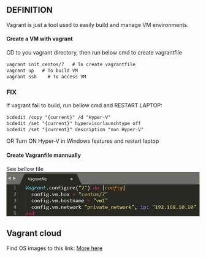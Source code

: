 ## DEFINITION
Vagrant is just a tool used to easily build and manage VM environments.


#### Create a VM with vagrant
CD to you vagrant directory, then run below cmd to create vagrantfile
```
vagrant init centos/7   # To create vagrantfile
vagrant up   # To build VM
vagrant ssh    # To access VM
```

### FIX

If vagrant fail to build, run bellow cmd and RESTART LAPTOP:
```
bcdedit /copy "{current}" /d "Hyper-V" 
bcdedit /set "{current}" hypervisorlaunchtype off
bcdedit /set "{current}" description "non Hyper-V"
```
OR
Turn ON Hyper-V in Windows features and restart laptop


#### Create Vagranfile mannually
See bellow file
![More here](https://github.com/itresolve/pani-devops-project/blob/prereqs/vagrant1.PNG)



## Vagrant cloud 
Find OS images to this link: 
[More here](https://app.vagrantup.com/boxes/search)

